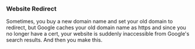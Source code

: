 ### Website Redirect

Sometimes, you buy a new domain name and set your old domain to redirect, but Google caches your old domain name as
https and since you no longer have a cert, your website is suddenly inaccessible
from Google's search results. And then you make this.
